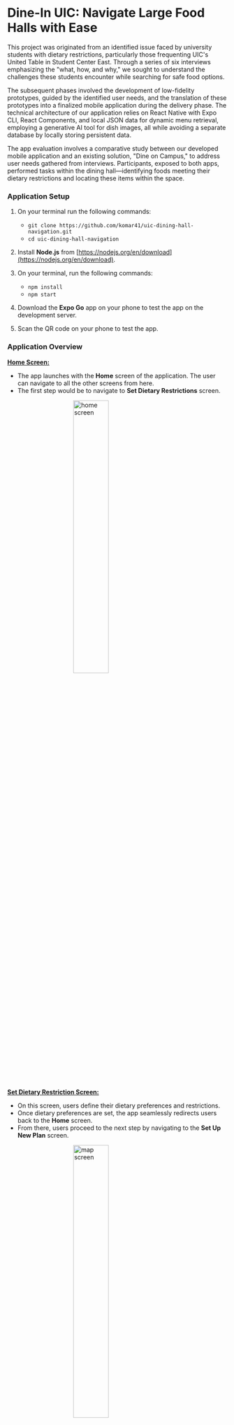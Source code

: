 # Dine-In UIC: Navigate Large Food Halls with Ease

This project was originated from an identified issue faced by university students with dietary restrictions, particularly those frequenting UIC's United Table in Student Center East. Through a series of six interviews emphasizing the "what, how, and why," we sought to understand the challenges these students encounter while searching for safe food options.

The subsequent phases involved the development of low-fidelity prototypes, guided by the identified user needs, and the translation of these prototypes into a finalized mobile application during the delivery phase. The technical architecture of our application relies on React Native with Expo CLI, React Components, and local JSON data for dynamic menu retrieval, employing a generative AI tool for dish images, all while avoiding a separate database by locally storing persistent data.

The app evaluation involves a comparative study between our developed mobile application and an existing solution, "Dine on Campus," to address user needs gathered from interviews. Participants, exposed to both apps, performed tasks within the dining hall—identifying foods meeting their dietary restrictions and locating these items within the space.

### Application Setup
1. On your terminal run the following commands:
   - `git clone https://github.com/komar41/uic-dining-hall-navigation.git`
   - `cd uic-dining-hall-navigation`
     
2. Install **Node.js** from [https://nodejs.org/en/download](https://nodejs.org/en/download).
<!-- - npm install -g expo-cli -->
<!-- - npm install @react-navigation/native
- npx expo install react-native-screens react-native-safe-area-context
- npm install @react-navigation/native-stack -->

3. On your terminal, run the following commands:
   - `npm install`
   - `npm start`

4. Download the **Expo Go** app on your phone to test the app on the development server.

5. Scan the QR code on your phone to test the app.

### Application Overview
<ins>**Home Screen:**</ins>
- The app launches with the **Home** screen of the application. The user can navigate to all the other screens from here. 
- The first step would be to navigate to **Set Dietary Restrictions** screen.
  
<img src="assets/1_home.png" alt="home screen" style="display: block; margin-left: auto; margin-right: auto; width: 40%;"/>

<ins>**Set Dietary Restriction Screen:**</ins>
- On this screen, users define their dietary preferences and restrictions.
- Once dietary preferences are set, the app seamlessly redirects users back to the **Home** screen.
- From there, users proceed to the next step by navigating to the **Set Up New Plan** screen.
<img src="assets/2_set_diet.png" alt="map screen" style="display: block; margin-left: auto; margin-right: auto; width: 40%;"/>

<ins>**Set Up New Plan Screen:**</ins>
- Here, the user will be recommended a list of food items based on their dietary preferences they set up in the previous screen.
- The user can then set up their meal plan for that day and save it.
- The user can also check dish details by clicking on any food item. It will take them to the **Dish Details** screen.
- After saving their plan, the user then will be taken to the **Home** screen again.
- From **Home**, the user can then check their plan using **My Plan** screen or navigate to the **Map** screen.
<img src="assets/3_create_plan.png" alt="map screen" style="display: block; margin-left: auto; margin-right: auto; width: 40%;"/>

<ins>**My Plan Screen:**</ins>
- Here, the user will be able to re-verify the meal plan they set for the day.
- The user can also check dish details from this screen by clicking on a food item. It will take them to the **Dish details** screen.
- Also, the user can directly navigate to the **Map** screen from here by clicking on **Check Navigation Route**.
<img src="assets/4_my_plan.png" alt="map screen" style="display: block; margin-left: auto; margin-right: auto; width: 40%;"/>

<ins>**Dish Details Screen:**
- Here, the user will be able to see the dish description, ingredient list and nutrition info for a chosen food item.
<img src="assets/5_dish_details.png" alt="map screen" style="display: block; margin-left: auto; margin-right: auto; width: 40%;"/>

<ins>**Map Screen:**</ins>
- The map screen will show the user the best route to get food for their choosen meal plan for that day.
- The map replicates the UIC dining hall, featuring numbered tooltips that guide users to the respective counters based on the most efficient route.
- Clicking on tooltips reveals the food items to collect from each counter.
<img src="assets/6_map.png" alt="map screen" style="display: block; margin-left: auto; margin-right: auto; width: 40%;"/>